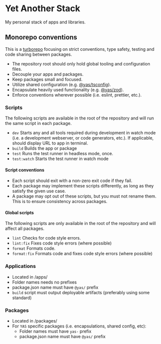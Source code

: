 # Yet Another Stack

My personal stack of apps and libraries.

## Monorepo conventions

This is a [turborepo](https://turbo.build/repo) focusing on strict conventions,
type safety, testing and code sharing between packages.

- The repository root should only hold global tooling and configuration files.
- Decouple your apps and packages.
- Keep packages small and focused.
- Utilize shared configuration (e.g. [@yas/tsconfig](packages/yas-tsconfig)).
- Encapsulate heavily used functionality (e.g. [@yas/zod](packages/yas-zod)).
- Enforce conventions wherever possible (i.e. eslint, prettier, etc.).

### Scripts

The following scripts are available in the root of the repository and will run the same script in each package.

- `dev` Starts any and all tools required during development in watch mode (i.e. a development webserver, or code generators, etc.). If applicable, should display URL to app in terminal.
- `build` Builds the app or package
- `test` Runs the test runner in headless mode, once.
- `test:watch` Starts the test runner in watch mode

#### Script conventions

- Each script should exit with a non-zero exit code if they fail.
- Each package may implement these scripts differently, as long as they satisfy the given use case.
- A package may opt out of these scripts, but you must not rename them. This is to ensure consistency across packages.

#### Global scripts

The following scripts are only available in the root of the repository and will affect all packages.

- `lint` Checks for code style errors.
- `lint:fix` Fixes code style errors (where possible)
- `format` Formats code.
- `format:fix` Formats code and fixes code style errors (where possible)

### Applications

- Located in <projectRoot>/apps/
- Folder names needs no prefixes
- package.json name must have `@yas/` prefix
- `build` script must output deployable artifacts (preferably using some standard)

### Packages

- Located in <projectRoot>/packages/
- For `YAS` specific packages (i.e. encapsulations, shared config, etc):
  - Folder names must have `yas-` prefix
  - package.json name must have `@yas/` prefix
